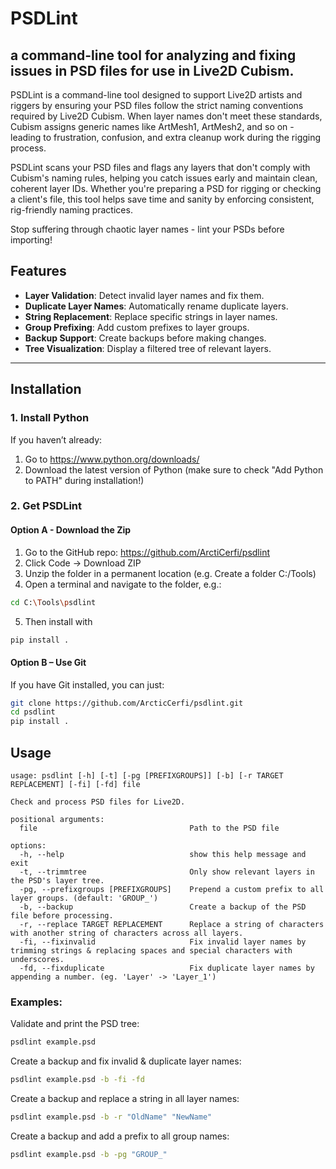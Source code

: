 # PSDLint

a command-line tool for analyzing and fixing issues in PSD files for use in Live2D Cubism.
---

PSDLint is a command-line tool designed to support Live2D artists and riggers by ensuring your PSD files follow the strict naming conventions required by Live2D Cubism. When layer names don't meet these standards, Cubism assigns generic names like ArtMesh1, ArtMesh2, and so on - leading to frustration, confusion, and extra cleanup work during the rigging process.

PSDLint scans your PSD files and flags any layers that don't comply with Cubism's naming rules, helping you catch issues early and maintain clean, coherent layer IDs. Whether you're preparing a PSD for rigging or checking a client's file, this tool helps save time and sanity by enforcing consistent, rig-friendly naming practices.

Stop suffering through chaotic layer names - lint your PSDs before importing!

## Features
- **Layer Validation**: Detect invalid layer names and fix them.
- **Duplicate Layer Names**: Automatically rename duplicate layers.
- **String Replacement**: Replace specific strings in layer names.
- **Group Prefixing**: Add custom prefixes to layer groups.
- **Backup Support**: Create backups before making changes.
- **Tree Visualization**: Display a filtered tree of relevant layers.

---

## Installation

### 1. Install Python

If you haven’t already:

1. Go to https://www.python.org/downloads/
2. Download the latest version of Python (make sure to check "Add Python to PATH" during installation!)

### 2. Get PSDLint
#### Option A - Download the Zip

1. Go to the GitHub repo: https://github.com/ArctiCerfi/psdlint
2. Click Code → Download ZIP
3. Unzip the folder in a permanent location (e.g. Create a folder C:/Tools)
4. Open a terminal and navigate to the folder, e.g.:
```bash
cd C:\Tools\psdlint
```
5. Then install with
```bash
pip install .
```

#### Option B – Use Git
If you have Git installed, you can just:
```bash
git clone https://github.com/ArcticCerfi/psdlint.git
cd psdlint
pip install .
```

## Usage

```
usage: psdlint [-h] [-t] [-pg [PREFIXGROUPS]] [-b] [-r TARGET REPLACEMENT] [-fi] [-fd] file

Check and process PSD files for Live2D.

positional arguments:
  file                                  Path to the PSD file

options:
  -h, --help                            show this help message and exit
  -t, --trimmtree                       Only show relevant layers in the PSD's layer tree.
  -pg, --prefixgroups [PREFIXGROUPS]    Prepend a custom prefix to all layer groups. (default: 'GROUP_')
  -b, --backup                          Create a backup of the PSD file before processing.
  -r, --replace TARGET REPLACEMENT      Replace a string of characters with another string of characters across all layers.
  -fi, --fixinvalid                     Fix invalid layer names by trimming strings & replacing spaces and special characters with underscores.
  -fd, --fixduplicate                   Fix duplicate layer names by appending a number. (eg. 'Layer' -> 'Layer_1')
```


### Examples:
Validate and print the PSD tree:
```bash
psdlint example.psd
```

Create a backup and fix invalid & duplicate layer names:
```bash
psdlint example.psd -b -fi -fd
```

Create a backup and replace a string in all layer names:
```bash
psdlint example.psd -b -r "OldName" "NewName"
```

Create a backup and add a prefix to all group names:
```bash
psdlint example.psd -b -pg "GROUP_"
```
